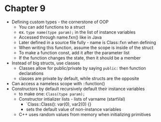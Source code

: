 # Chapter 9

- Defining custom types - the cornerstone of OOP
  - You can add functions to a struct
  - ex. `type name(type param);` in the list of instance variables
  - Accessed through name.fxn() like in Java
  - Later defined in a source file fully - name is Class::fxn when defining
  - When writing this function, assume the scope is inside of the struct
  - To make a function const, add it after the parameter list
  - If the function changes the state, then it should be a member
- Instead of big structs, use classes
  - Classes allow for public/private by saying `public:` then function declarations
  - classes are private by default, while structs are the opposite
- Can access a nameless scope with ::function()
- Constructors by default recursively default their instance variables
  - to make one: `Class(type param);`
  - Constructor intializer lists - lists of varname (startVal)
    - `Class::Class(): var(0), var2(0) {}
    - sets the default value of non-instance variables
  - C++ uses random values from memory when initializing primitives

